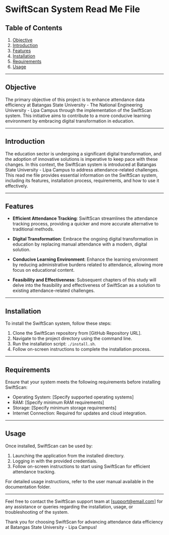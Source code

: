 # SwiftScan System Read Me File

## Table of Contents

1. [Objective](#objective)
2. [Introduction](#introduction)
3. [Features](#features)
4. [Installation](#installation)
5. [Requirements](#requirements)
6. [Usage](#usage)

---

## Objective<a name="objective"></a>

The primary objective of this project is to enhance attendance data efficiency at Batangas State University - The National Engineering University - Lipa Campus through the implementation of the SwiftScan system. This initiative aims to contribute to a more conducive learning environment by embracing digital transformation in education.

---

## Introduction<a name="introduction"></a>

The education sector is undergoing a significant digital transformation, and the adoption of innovative solutions is imperative to keep pace with these changes. In this context, the SwiftScan system is introduced at Batangas State University - Lipa Campus to address attendance-related challenges. This read me file provides essential information on the SwiftScan system, including its features, installation process, requirements, and how to use it effectively.

---

## Features<a name="features"></a>

- **Efficient Attendance Tracking**: SwiftScan streamlines the attendance tracking process, providing a quicker and more accurate alternative to traditional methods.

- **Digital Transformation**: Embrace the ongoing digital transformation in education by replacing manual attendance with a modern, digital solution.

- **Conducive Learning Environment**: Enhance the learning environment by reducing administrative burdens related to attendance, allowing more focus on educational content.

- **Feasibility and Effectiveness**: Subsequent chapters of this study will delve into the feasibility and effectiveness of SwiftScan as a solution to existing attendance-related challenges.

---

## Installation<a name="installation"></a>

To install the SwiftScan system, follow these steps:

1. Clone the SwiftScan repository from [GitHub Repository URL].
2. Navigate to the project directory using the command line.
3. Run the installation script: `./install.sh`.
4. Follow on-screen instructions to complete the installation process.

---

## Requirements<a name="requirements"></a>

Ensure that your system meets the following requirements before installing SwiftScan:

- Operating System: [Specify supported operating systems]
- RAM: [Specify minimum RAM requirements]
- Storage: [Specify minimum storage requirements]
- Internet Connection: Required for updates and cloud integration.

---

## Usage<a name="usage"></a>

Once installed, SwiftScan can be used by:

1. Launching the application from the installed directory.
2. Logging in with the provided credentials.
3. Follow on-screen instructions to start using SwiftScan for efficient attendance tracking.

For detailed usage instructions, refer to the user manual available in the documentation folder.

---

Feel free to contact the SwiftScan support team at [support@email.com] for any assistance or queries regarding the installation, usage, or troubleshooting of the system.

Thank you for choosing SwiftScan for advancing attendance data efficiency at Batangas State University - Lipa Campus!
